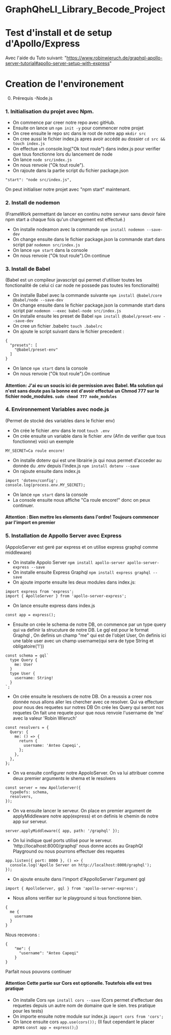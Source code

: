 # GraphQheLl_Library_Becode_Project
# Test d'install et de setup d'Apollo/Express
Avec l'aide du Tuto suivant: "https://www.robinwieruch.de/graphql-apollo-server-tutorial#apollo-server-setup-with-express"
# Creation de l'environement
0. Prérequis
-Node.js

### 1. Initialisation du projet avec Npm.
- On commence par creer notre repo avec gitHub. 
- Ensuite on lance un ```npm init -y``` pour commencer notre projet
- On cree ensuite le repo src dans le root de notre app ```mkdir src```
- On cree aussi le fichier index.js apres avoir accédé au dossier ```cd src && touch index.js```
- On effectue un console.log("Ok tout roule") dans index.js pour verifier que tous fonctionne lors du lancement de node
- On lance ```node src/index.js```
- On nous renvoie ("Ok tout roule").
- On rajoute dans la partie script du fichier package.json 
```
"start": "node src/index.js",
```
On peut initialiser notre projet avec "npm start" maintenant.

### 2. Install de nodemon
(FrameWork permettant de lancer en continu notre serveur sans devoir faire npm start a chaque fois qu'un changement est effectué.)
- On installe nodeamon avec la commande ```npm install nodemon --save-dev```
- On change ensuite dans le fichier package.json la commande start dans script par ```nodemon src/index.js```
- On lance ```npm start``` dans la console
- On nous renvoie ("Ok tout roule").On continue

### 3. Install de Babel
(Babel est un compileur javascript qui permet d'utiliser toutes les fonctionalité de celui ci car node ne possede pas toutes les fonctionalité)
- On installe Babel avec la commande suivante ```npm install @babel/core @babel/node --save-dev```
- On change ensuite dans le fichier package.json la commande start dans script par ```nodemon --exec babel-node src/index.js```
- On installe ensuite les preset de Babel ```npm install @babel/preset-env --save-dev```
- On cree un fichier .babelrc ```touch .babelrc```
- On ajoute le script suivant dans le fichier precedent :
```
{
  "presets": [
    "@babel/preset-env"
  ]
}
```
- On lance ```npm start``` dans la console
- On nous renvoie ("Ok tout roule").On continue

#### Attention: J'ai eu un soucis ici de permission avec Babel. Ma solution qui n'est sans doute pas la bonne est d'avoir effectué un Chmod 777 sur le fichier node_modules. ```sudo chmod 777 node_modules```

### 4. Environnement Variables avec node.js 
(Permet de stocké des variables dans le fichier env)
- On crée le fichier .env dans le root ```touch .env```
- On crée ensuite un variable dans le fichier .env (Afin de verifier que tous fonctionne) voici un exemple
```
MY_SECRET=Ca roule encore!
```
- On installe dotenv qui est une librairie js qui nous permet d'acceder au donnée du .env depuis l'index.js ```npm install dotenv --save```
- On rajoute ensuite dans index.js
```
import 'dotenv/config';
console.log(process.env.MY_SECRET);
```
- On lance ```npm start``` dans la console
- La console ensuite nous affiche "Ca roule encore!" donc on peux continuer.
#### Attention : Bien mettre les elements dans l'ordre! Toujours commencer par l'import en premier

### 5. Installation de Appollo Server avec Express
(AppoloServer est geré par express et on utilise express graphql comme middleware)
- On installe Appolo Server ```npm install apollo-server apollo-server-express --save```
- On installe ensuite Express Graphql ```npm install express graphql --save```
- On ajoute importe ensuite les deux modules dans index.js:
```
import express from 'express';
import { ApolloServer } from 'apollo-server-express';
```
- On lance ensuite express dans index.js
```
const app = express();
```
- Ensuite on crée le schema de notre DB, on commence par un type query qui va definir la strucuture de notre DB. Le gql est pour le format Graphql ,
On definis un champ "me" qui est de l'objet User,
On definis ici une table user avec un champ username(qui sera de type String et obligatoire('!'))
```
const schema = gql`
  type Query {
    me: User
  }
  type User {
    username: String!
  }
`;
```
- On crée ensuite le resolvers de notre DB. On a reussis a creer nos donnée nous allons aller les chercher avec ce resolver. Qui va effectuer pour nous des requetes sur notres DB
On crée les Query qui seront nos requetes
On fait une requete pour que nous renvoie l'username de 'me' avec la valeur 'Robin Wieruch'
```
const resolvers = {
  Query: {
    me: () => {
      return {
        username: 'Anteo Capeqi',
      };
    },
  },
};
```
- On va ensuite configurer notre AppoloServer. On va lui attribuer comme deux premier arguments le shema et le resolvers
```
const server = new ApolloServer({
  typeDefs: schema,
  resolvers,
});
```
- On va ensuite lancer le serveur. On place en premier argument de applyMiddleware notre app(express) et on definis le chemin de notre app sur serveur.
```
server.applyMiddleware({ app, path: '/graphql' });
```
- On lui indique quel ports utilisé pour le serveur. 'http://localhost:8000/graphql' nous donne accés au GraphQl Playground ou nous pourrons effectuer des requetes
```
app.listen({ port: 8000 }, () => {
  console.log('Apollo Server on http://localhost:8000/graphql');
});
```
- On ajoute ensuite dans l'import d'AppolloServer l'argument gql 
```
import { ApolloServer, gql } from 'apollo-server-express';
```

- Nous allons verifier sur le playground si tous fonctionne bien.
```
{
  me {
    username
  }
}
```
Nous recevons :
```
{
    "me": {
      "username": "Anteo Capeqi"
    }
}
```
Parfait nous pouvons continuer

#### Attention Cette partie sur Cors est optionelle. Toutefois elle est tres pratique
- On installe Cors ```npm install cors --save```
(Cors permet d'effectuer des requetes depuis un autre nom de domaine que le sien. tres pratique pour les tests)
- On importe ensuite notre module sur index.js ```import cors from 'cors';```
- On lance ensuite cors ```app.use(cors());```
(Il faut cependant le placer apres ```const app = express();```)